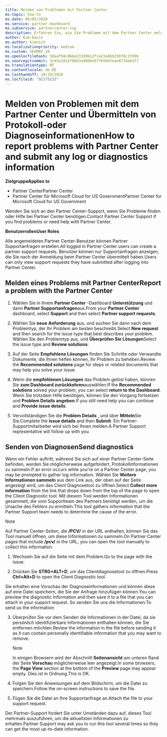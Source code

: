 ```yaml
---
title: Melden von Problemen mit Partner Center
ms.topic: how-to
ms.date: 06/05/2020
ms.service: partner-dashboard
ms.subservice: partnercenter-csp
description: Erfahren Sie, wie Sie Probleme mit dem Partner Center melden und Diagnoseinformationen für das Partner Support Team sammeln.
author: Kim-Davis
ms.author: kimnich
ms.localizationpriority: medium
ms.custom: SEOMAY.20
ms.openlocfilehash: 58aaf94c06be233d9b12fce23a86b25078c3fd9b
ms.sourcegitcommit: 3c45a181ef86b3a4866e97fb50efeae8714ab3f7
ms.translationtype: MT
ms.contentlocale: de-DE
ms.lasthandoff: 10/19/2020
ms.locfileid: "92175233"
---
```

# <a name="how-to-report-problems-with-partner-center-and-submit-any-log-or-diagnostics-information"></a><span data-ttu-id="e7969-103">Melden von Problemen mit dem Partner Center und Übermitteln von Protokoll-oder Diagnoseinformationen</span><span class="sxs-lookup"><span data-stu-id="e7969-103">How to report problems with Partner Center and submit any log or diagnostics information</span></span>

<span data-ttu-id="e7969-104">**Zielgruppe**</span><span class="sxs-lookup"><span data-stu-id="e7969-104">**Applies to**</span></span>

- <span data-ttu-id="e7969-105">Partner Center</span><span class="sxs-lookup"><span data-stu-id="e7969-105">Partner Center</span></span>
- <span data-ttu-id="e7969-106">Partner Center für Microsoft Cloud for US Government</span><span class="sxs-lookup"><span data-stu-id="e7969-106">Partner Center for Microsoft Cloud for US Government</span></span>

<span data-ttu-id="e7969-107">Wenden Sie sich an den Partner Center-Support, wenn Sie Probleme finden oder Hilfe bei Partner Center benötigen.</span><span class="sxs-lookup"><span data-stu-id="e7969-107">Contact Partner Center Support if you find problems or need help with Partner Center.</span></span>

<span data-ttu-id="e7969-108">**Benutzerrollen**</span><span class="sxs-lookup"><span data-stu-id="e7969-108">**User Roles**</span></span>

<span data-ttu-id="e7969-109">Alle angemeldeten Partner Center-Benutzer können Partner Supportanfragen erstellen.</span><span class="sxs-lookup"><span data-stu-id="e7969-109">All logged in Partner Center users can create a partner support requests.</span></span> <span data-ttu-id="e7969-110">Benutzer können nur Supportanfragen anzeigen, die Sie nach der Anmeldung beim Partner Center übermittelt haben.</span><span class="sxs-lookup"><span data-stu-id="e7969-110">Users can only view support requests they have submitted after logging into Partner Center.</span></span>

## <a name="report-a-problem-with-the-partner-center"></a><span data-ttu-id="e7969-111">Melden eines Problems mit Partner Center</span><span class="sxs-lookup"><span data-stu-id="e7969-111">Report a problem with the Partner Center</span></span>

1. <span data-ttu-id="e7969-112">Wählen Sie in Ihrem **Partner Center** -Dashboard **Unterstützung** und dann **Partner Supportanfragen**aus.</span><span class="sxs-lookup"><span data-stu-id="e7969-112">From your **Partner Center** dashboard, select **Support** and then select **Partner support requests**.</span></span>

2. <span data-ttu-id="e7969-113">Wählen Sie **neue Anforderung** aus, und suchen Sie dann nach dem Problemtyp, der Ihr Problem am besten beschreibt.</span><span class="sxs-lookup"><span data-stu-id="e7969-113">Select **New request** and then search for the issue type that best describes your problem.</span></span> <span data-ttu-id="e7969-114">Wählen Sie den Problemtyp aus, und **Überprüfen Sie Lösungen**</span><span class="sxs-lookup"><span data-stu-id="e7969-114">Select the issue type and **Review solutions**.</span></span>

3. <span data-ttu-id="e7969-115">Auf der Seite **Empfohlene Lösungen** finden Sie Schritte oder Verwandte Dokumente, die Ihnen helfen können, Ihr Problem zu beheben.</span><span class="sxs-lookup"><span data-stu-id="e7969-115">Review the **Recommended solutions** page for steps or related documents that may help you solve your issue.</span></span>

4. <span data-ttu-id="e7969-116">Wenn die **empfohlenen Lösungen** das Problem gelöst haben, können Sie **zum Dashboard zurückkehren**auswählen.</span><span class="sxs-lookup"><span data-stu-id="e7969-116">If the **Recommended solutions** solved your problem, you can select **return to the Dashboard**.</span></span> <span data-ttu-id="e7969-117">Wenn Sie trotzdem Hilfe benötigen, können Sie den Vorgang fortsetzen und **Problem Details angeben**.</span><span class="sxs-lookup"><span data-stu-id="e7969-117">If you still need help you can continue and **Provide issue details**.</span></span>

5. <span data-ttu-id="e7969-118">Vervollständigen Sie die **Problem Details** , und über **Mitteln**Sie Sie.</span><span class="sxs-lookup"><span data-stu-id="e7969-118">Complete the **issue details** and then **Submit**.</span></span> <span data-ttu-id="e7969-119">Ein Partner-Supportmitarbeiter wird sich bei Ihnen melden.</span><span class="sxs-lookup"><span data-stu-id="e7969-119">A Partner Support representative will follow up with you.</span></span>

## <a name="send-diagnostics"></a><span data-ttu-id="e7969-120">Senden von Diagnosen</span><span class="sxs-lookup"><span data-stu-id="e7969-120">Send diagnostics</span></span>

<span data-ttu-id="e7969-121">Wenn ein Fehler auftritt, während Sie sich auf einer Partner Center-Seite befinden, werden Sie möglicherweise aufgefordert, Protokollinformationen zu sammeln.</span><span class="sxs-lookup"><span data-stu-id="e7969-121">If an error occurs while you're on a Partner Center page, you may be prompted to gather log information.</span></span> <span data-ttu-id="e7969-122">Wählen Sie **Weitere Informationen sammeln** aus dem Link aus, der oben auf der Seite angezeigt wird, um das Client Diagnosetool zu öffnen.</span><span class="sxs-lookup"><span data-stu-id="e7969-122">Select **Collect more information** from the link that drops down from the top of the page to open the Client Diagnostic tool.</span></span> <span data-ttu-id="e7969-123">Mit diesem Tool werden Informationen gesammelt, die vom Supportteam des Partners benötigt werden, um die Ursache des Fehlers zu ermitteln.</span><span class="sxs-lookup"><span data-stu-id="e7969-123">This tool gathers information that the Partner Support team needs to determine the cause of the error.</span></span> 

>[!NOTE]
><span data-ttu-id="e7969-124">Auf Partner Center-Seiten, die **/PCV/** in der URL enthalten, können Sie das Tool manuell öffnen, um diese Informationen zu sammeln.</span><span class="sxs-lookup"><span data-stu-id="e7969-124">On Partner Center pages that include **/pcv/** in the URL, you can open the tool manually to collect this information.</span></span>

1. <span data-ttu-id="e7969-125">Wechseln Sie auf die Seite mit dem Problem.</span><span class="sxs-lookup"><span data-stu-id="e7969-125">Go to the page with the issue.</span></span>

2. <span data-ttu-id="e7969-126">Drücken Sie **STRG+ALT+D**, um das Clientdiagnosetool zu öffnen.</span><span class="sxs-lookup"><span data-stu-id="e7969-126">Press **Ctrl+Alt+D** to open the Client Diagnostic tool.</span></span>

<span data-ttu-id="e7969-127">Sie erhalten eine Vorschau der Diagnoseinformationen und können diese auf eine Datei speichern, die Sie der Anfrage hinzufügen können.</span><span class="sxs-lookup"><span data-stu-id="e7969-127">You can preview the diagnostic information and then save it to a file that you can attach in your support request.</span></span> <span data-ttu-id="e7969-128">So senden Sie uns die Informationen:</span><span class="sxs-lookup"><span data-stu-id="e7969-128">To send us the information:</span></span>

3. <span data-ttu-id="e7969-129">Überprüfen Sie vor dem Senden die Informationen in der Datei, da sie persönlich identifizierbare Informationen enthalten können, die Sie entfernen möchten.</span><span class="sxs-lookup"><span data-stu-id="e7969-129">Review the information in the file before sending it as it can contain personally identifiable information that you may want to remove.</span></span>

    >[!NOTE]
    ><span data-ttu-id="e7969-130">In einigen Browsern wird der Abschnitt **Seitenansicht** am unteren Rand der Seite **Vorschau** möglicherweise leer angezeigt.</span><span class="sxs-lookup"><span data-stu-id="e7969-130">In some browsers, the **Page View** section at the bottom of the **Preview** page may appear empty.</span></span> <span data-ttu-id="e7969-131">Dies ist in Ordnung.</span><span class="sxs-lookup"><span data-stu-id="e7969-131">This is OK.</span></span>

4. <span data-ttu-id="e7969-132">Folgen Sie den Anweisungen auf dem Bildschirm, um die Datei zu speichern.</span><span class="sxs-lookup"><span data-stu-id="e7969-132">Follow the on-screen instructions to save the file.</span></span>

5. <span data-ttu-id="e7969-133">Fügen Sie die Datei an Ihre Supportanfrage an.</span><span class="sxs-lookup"><span data-stu-id="e7969-133">Attach the file to your support request.</span></span>

<span data-ttu-id="e7969-134">Der Partner-Support fordert Sie unter Umständen dazu auf, dieses Tool mehrmals auszuführen, um die aktuellsten Informationen zu erhalten.</span><span class="sxs-lookup"><span data-stu-id="e7969-134">Partner Support may ask you to run this tool several times so they can get the most up-to-date information.</span></span>

